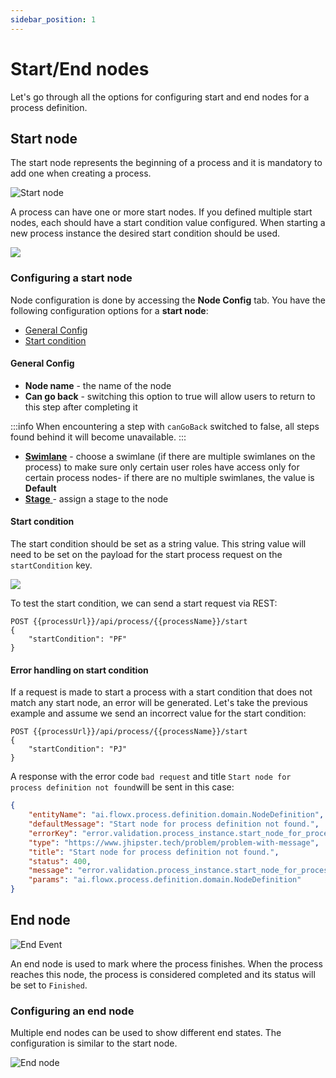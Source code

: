 ```yaml
---
sidebar_position: 1
---
```

# Start/End nodes

Let's go through all the options for configuring start and end nodes for a process definition.

## Start node

The start node represents the beginning of a process and it is mandatory to add one when creating a process.

![Start node](https://s3.eu-west-1.amazonaws.com/docx.flowx.ai/3.1/start_node.png#center)

A process can have one or more start nodes. If you defined multiple start nodes, each should have a start condition value configured. When starting a new process instance the desired start condition should be used.

![](https://s3.eu-west-1.amazonaws.com/docx.flowx.ai/3.1/start_node_example.png)

### Configuring a start node

Node configuration is done by accessing the **Node Config** tab. You have the following configuration options for a **start node**:

* [General Config](#general-config)
* [Start condition](#start-condition)

#### General Config

* **Node name** - the name of the node
* **Can go back** - switching this option to true will allow users to return to this step after completing it

:::info
When encountering a step with `canGoBack` switched to false, all steps found behind it will become unavailable.
:::

* [**Swimlane**](../../platform-deep-dive/user-roles-management/swimlanes.md) - choose a swimlane (if there are multiple swimlanes on the process) to make sure only certain user roles have access only for certain process nodes- if there are no multiple swimlanes, the value is **Default**
* [**Stage** ](../../platform-deep-dive/plugins/custom-plugins/task-management/using-stages.md)- assign a stage to the node

#### Start condition

The start condition should be set as a string value. This string value will need to be set on the payload for the start process request on the `startCondition` key.

![](https://s3.eu-west-1.amazonaws.com/docx.flowx.ai/3.1/start_node_condition.png)

To test the start condition, we can send a start request via REST:

```
POST {{processUrl}}/api/process/{{processName}}/start
{
    "startCondition": "PF"
}
```

#### Error handling on start condition

If a request is made to start a process with a start condition that does not match any start node, an error will be generated. Let's take the previous example and assume we send an incorrect value for the start condition:

```
POST {{processUrl}}/api/process/{{processName}}/start
{
    "startCondition": "PJ"
}
```

A response with the error code `bad request` and title `Start node for process definition not found`will be sent in this case:

```json
{
    "entityName": "ai.flowx.process.definition.domain.NodeDefinition",
    "defaultMessage": "Start node for process definition not found.",
    "errorKey": "error.validation.process_instance.start_node_for_process_def_missing",
    "type": "https://www.jhipster.tech/problem/problem-with-message",
    "title": "Start node for process definition not found.",
    "status": 400,
    "message": "error.validation.process_instance.start_node_for_process_def_missing",
    "params": "ai.flowx.process.definition.domain.NodeDefinition"
}
```

## End node

![End Event](https://s3.eu-west-1.amazonaws.com/docx.flowx.ai/3.1/end-event.png#center)

An end node is used to mark where the process finishes. When the process reaches this node, the process is considered completed and its status will be set to `Finished`.

### Configuring an end node

Multiple end nodes can be used to show different end states. The configuration is similar to the start node.

![End node](https://s3.eu-west-1.amazonaws.com/docx.flowx.ai/3.1/end_node.png)